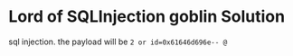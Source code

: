 # Lord of SQLInjection goblin Solution

sql injection. the payload will be `2 or id=0x61646d696e-- @`